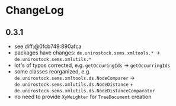 ChangeLog 
===========

0.3.1 
------

* see diff:@0fcb749:890afca
* packages have changes: `de.unirostock.sems.xmltools.*` -> `de.unirostock.sems.xmlutils.*`
* lot's of typos corrected, e.g. `getOccuringIds` -> `getOccurringIds`
* some classes reorganized, e.g. `de.unirostock.sems.xmltools.ds.NodeComparer` -> `de.unirostock.sems.xmlutils.ds.NodeDistance` + `de.unirostock.sems.xmlutils.ds.NodeDistanceComparator`
* no need to provide `XyWeighter` for `TreeDocument` creation
